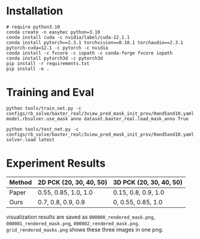 # Installation
```
# require python3.10
conda create -n easyhec python=3.10
conda install cuda -c nvidia/label/cuda-12.1.1
conda install pytorch==2.3.1 torchvision==0.18.1 torchaudio==2.3.1 pytorch-cuda=12.1 -c pytorch -c nvidia
conda install -c fvcore -c iopath -c conda-forge fvcore iopath
conda install pytorch3d -c pytorch3d
pip install -r requirements.txt
pip install -e .
```
# Training and Eval
```
python tools/train_net.py -c configs/rb_solve/baxter_real/3view_pred_mask_init_prov/0and5and10.yaml model.rbsolver.use_mask anno dataset.baxter_real.load_mask_anno True
```
```
python tools/test_net.py -c configs/rb_solve/baxter_real/3view_pred_mask_init_prov/0and5and10.yaml solver.load latest
```

# Experiment Results
| Method | 2D PCK (20, 30, 40, 50) | 3D PCK (20, 30, 40, 50) |
| --- | --- | --- |
| Paper | 0.55, 0.85, 1.0, 1.0 | 0.15, 0.8, 0.9, 1.0 |
| Ours | 0.7, 0.8, 0.9, 0.9 | 0, 0.55, 0.85, 1.0 |

visualization results are saved as `000000_rendered_mask.png`, `000001_rendered_mask.png`, `000002_rendered_mask.png`. `grid_rendered_masks.png` shows these three images in one png.
